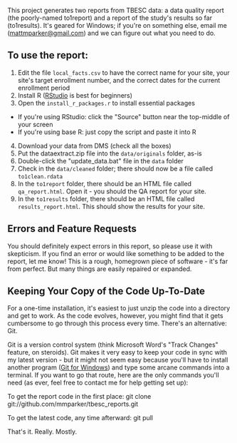 This project generates two reports from TBESC data: a data quality report
(the poorly-named to1report) and a report of the study's results so far
(to1results). It's geared for Windows; if you're on something else, email me
(mattmparker@gmail.com) and we can figure out what you need to do.

## To use the report:

1. Edit the file `local_facts.csv` to have the correct name for your site,
your site's target enrollment number,
and the correct dates for the current enrollment period
2. Install R ([RStudio](http://www.rstudio.com/) is best for beginners)
3. Open the `install_r_packages.r` to install essential packages
 - If you're using RStudio: click the "Source" button near the top-middle of your screen
 - If you're using base R: just copy the script and paste it into R
4. Download your data from DMS (check all the boxes)
5. Put the dataextract.zip file into the `data/originals` folder, as-is
6. Double-click the "update_data.bat" file in the `data` folder
7. Check in the `data/cleaned` folder; there should now be a file called `to1clean.rdata`
8. In the `to1report` folder, there should be an HTML file called 
`qa_report.html`. Open it - you should the QA report for your site.
9. In the `to1results` folder, there should be an HTML file called 
`results_report.html`. This should show the results for your site.


## Errors and Feature Requests

You should definitely expect errors in this report, so please use it with
skepticism.  If you find an error or would like something to be added to 
the report, let me know! This is a rough, homegrown piece of software -
it's far from perfect. But many things are easily repaired or expanded.


## Keeping Your Copy of the Code Up-To-Date

For a one-time installation, it's easiest to just unzip the code into a
directory and get to work. As the code evolves, however, you might find that
it gets cumbersome to go through this process every time. There's an 
alternative: Git.

Git is a version control system (think Microsoft Word's "Track Changes"
feature, on steroids). Git makes it very easy to keep your code in sync with
my latest version - but it might not seem easy because you'll have to 
install another program ([Git for Windows](http://msysgit.github.io/)) and
type some arcane commands into a terminal. If you want to go that route,
here are the only commands you'll need (as ever, feel free to contact me
for help getting set up):

To get the report code in the first place:
    git clone git://github.com/mmparker/tbesc_reports.git

To get the latest code, any time afterward:
    git pull

That's it. Really. Mostly.
